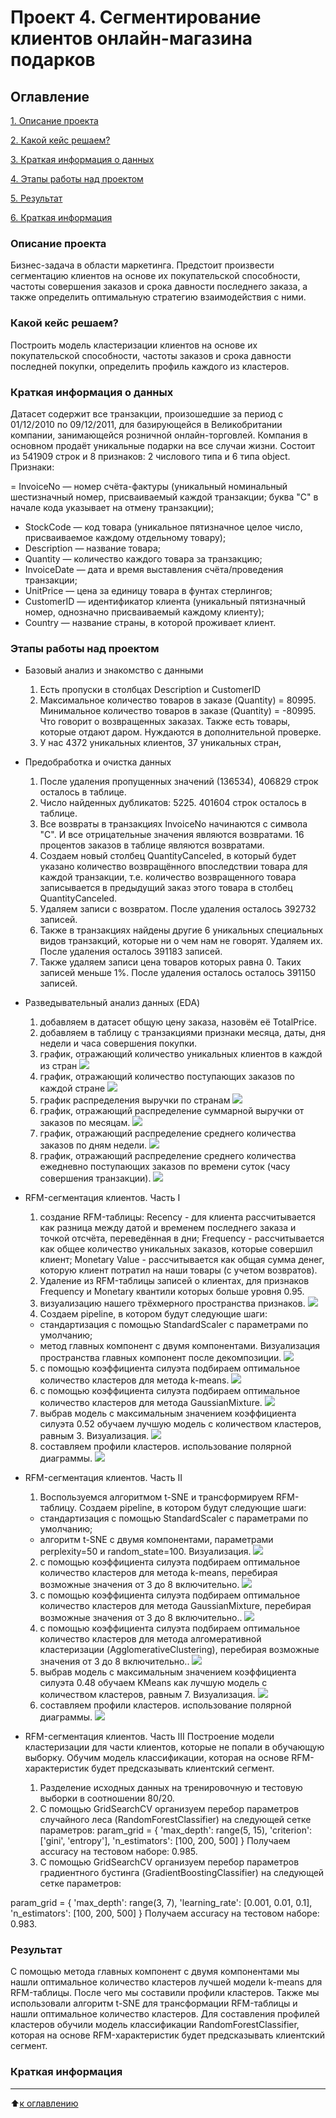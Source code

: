 # Проект 4.  Сегментирование клиентов онлайн-магазина подарков

## Оглавление
[1. Описание проекта](https://github.com/murattumov/project4/blob/master/README.md#Описание-проекта)

[2. Какой кейс решаем?](https://github.com/murattumov/project4/blob/master/README.md#Какой-кейс-решаем)

[3. Краткая информация о данных](https://github.com/murattumov/project4/blob/master/README.md#Краткая-информация-о-данных)

[4. Этапы работы над проектом](https://github.com/murattumov/project4/blob/master/README.md#Этапы-работы-над-проектом)

[5. Результат](https://github.com/murattumov/project4/blob/master/README.md#Результат)

[6. Краткая информация](https://github.com/murattumov/project4/blob/master/README.md#Краткая-информация)

### **Описание проекта**

Бизнес-задача в области маркетинга. Предстоит произвести сегментацию клиентов на основе их покупательской способности, частоты совершения заказов и срока давности последнего заказа, а также определить оптимальную стратегию взаимодействия с ними.

### **Какой кейс решаем?**
Построить модель кластеризации клиентов на основе их покупательской способности, частоты заказов и срока давности последней покупки, определить профиль каждого из кластеров.

### **Краткая информация о данных**
Датасет содержит все транзакции, произошедшие за период с 01/12/2010 по 09/12/2011, для базирующейся в Великобритании компании, занимающейся розничной онлайн-торговлей. Компания в основном продаёт уникальные подарки на все случаи жизни. Состоит из 541909 строк и 8 признаков: 2 числового типа и 6 типа object. 
Признаки:


= InvoiceNo — номер счёта-фактуры (уникальный номинальный шестизначный номер, присваиваемый каждой транзакции; буква "C" в начале кода указывает на отмену транзакции);
- StockCode — код товара (уникальное пятизначное целое число, присваиваемое каждому отдельному товару);
- Description — название товара;
- Quantity — количество каждого товара за транзакцию;
- InvoiceDate — дата и время выставления счёта/проведения транзакции;
- UnitPrice — цена за единицу товара в фунтах стерлингов;
- CustomerID — идентификатор клиента (уникальный пятизначный номер, однозначно присваиваемый каждому клиенту);
- Country — название страны, в которой проживает клиент.


### **Этапы работы над проектом**

- Базовый анализ и знакомство с данными
  1. Есть пропуски в столбцах Description и CustomerID
  2. Максимальное количество товаров в заказе (Quantity) = 80995. Минимальное количество товаров в заказе (Quantity) = -80995. Что говорит о возвращенных заказах. Также есть товары, которые отдают даром. Нуждаются в дополнительной проверке.
  3. У нас 4372 уникальных клиентов, 37 уникальных стран,

- Предобработка и очистка данных
  1. После удаления пропущенных значений (136534), 406829 строк осталось в таблице.
  2. Число найденных дубликатов: 5225. 401604 строк осталось в таблице.
  3. Все возвраты в транзакциях  InvoiceNo начинаются с символа "С". И все отрицательные значения являются возвратами. 16 процентов заказов в таблице являются возвратами.
  4. Создаем новый столбец QuantityCanceled, в который будет указано количество возвращённого впоследствии товара для каждой транзакции, т.е. количество возвращенного товара записывается в предыдущий заказ этого товара в столбец QuantityCanceled.
  5. Удаляем записи с возвратом. После удаления осталось 392732 записей. 
  6. Также в транзакциях найдены другие 6 уникальных специальных видов транзакций, которые ни о чем нам не говорят. Удаляем их. После удаления осталось 391183 записей.
  7. Также удаляем записи цена товаров которых равна 0. Таких записей меньше 1%. После удаления осталось осталось 391150 записей.


- Разведывательный анализ данных (EDA)

  1. добавляем в датасет общую цену заказа, назовём её TotalPrice.
  2. добавляем в таблицу с транзакциями признаки месяца, даты, дня недели и часа совершения покупки.
  3. график, отражающий количество уникальных клиентов в каждой из стран
  ![](https://github.com/murattumov/project1/blob/master/plotly/pr6_1.png)
  4. график, отражающий количество поступающих заказов по каждой стране
  ![](https://github.com/murattumov/project1/blob/master/plotly/pr6_2.png)
  5. график распределения выручки по странам
  ![](https://github.com/murattumov/project1/blob/master/plotly/pr6_3.png)
  6. график, отражающий распределение суммарной выручки от заказов по месяцам.
  ![](https://github.com/murattumov/project1/blob/master/plotly/pr6_4.png)
  7. график, отражающий распределение среднего количества заказов по дням недели.
  ![](https://github.com/murattumov/project1/blob/master/plotly/pr6_5.png)
  8. график, отражающий распределение среднего количества ежедневно поступающих заказов по времени суток (часу совершения транзакции).
  ![](https://github.com/murattumov/project1/blob/master/plotly/pr6_6.png) 
  

- RFM-сегментация клиентов. Часть I
  
  1. создание RFM-таблицы:
  Recency - для клиента рассчитывается как разница между датой и временем последнего заказа и точкой отсчёта, переведённая в дни; Frequency - рассчитывается как общее количество уникальных заказов, которые совершил  клиент;
  Monetary Value - рассчитывается как общая сумма денег, которую клиент потратил на наши товары (с учетом возвратов).
  2. Удаление из RFM-таблицы записей о клиентах, для признаков Frequency и Monetary квантили которых больше уровня 0.95.
  3. визуализацию нашего трёхмерного пространства признаков.
  ![](https://github.com/murattumov/project1/blob/master/plotly/pr6_7.png) 
  4. Создаем pipeline, в котором будут следующие шаги:
    - стандартизация с помощью StandardScaler с параметрами по умолчанию;
    - метод главных компонент с двумя компонентами.
  Визуализация пространства главных компонент после декомпозиции.
  ![](https://github.com/murattumov/project1/blob/master/plotly/pr6_8.png)
  5. с помощью коэффициента силуэта подбираем оптимальное количество кластеров для метода k-means.
  ![](https://github.com/murattumov/project1/blob/master/plotly/pr6_9.png)
  6. с помощью коэффициента силуэта подбираем оптимальное количество кластеров для метода GaussianMixture.
  ![](https://github.com/murattumov/project1/blob/master/plotly/pr6_10.png)
  7. выбрав модель с максимальным значением коэффициента силуэта 0.52 обучаем лучшую модель с количеством кластеров, равным 3.
  Визуализация.
  ![](https://github.com/murattumov/project1/blob/master/plotly/pr6_11.png)
  8. составляем профили кластеров. использование полярной диаграммы.
  ![](https://github.com/murattumov/project1/blob/master/plotly/pr6_12.png)
  

- RFM-сегментация клиентов. Часть II

  1. Воспользуемся алгоритмом t-SNE и трансформируем RFM-таблицу. Создаем pipeline, в котором будут следующие шаги:
    - стандартизация с помощью StandardScaler с параметрами по умолчанию;
    - алгоритм t-SNE с двумя компонентами, параметрами perplexity=50 и random_state=100.
  Визуализация.
  ![](https://github.com/murattumov/project1/blob/master/plotly/pr6_13.png)
  2. с помощью коэффициента силуэта подбираем оптимальное количество кластеров для метода k-means, перебирая возможные значения от 3 до 8 включительно.
  ![](https://github.com/murattumov/project1/blob/master/plotly/pr6_14.png)
  3. с помощью коэффициента силуэта подбираем оптимальное количество кластеров для метода GaussianMixture, перебирая возможные значения от 3 до 8 включительно..
  ![](https://github.com/murattumov/project1/blob/master/plotly/pr6_15.png)
  4. с помощью коэффициента силуэта подбираем оптимальное количество кластеров для метода алгомеративной кластеризации (AgglomerativeClustering), перебирая возможные значения от 3 до 8 включительно..
  ![](https://github.com/murattumov/project1/blob/master/plotly/pr6_16.png)
  5. выбрав модель с максимальным значением коэффициента силуэта 0.48 обучаем KMeans как лучшую модель с количеством кластеров, равным 7.
  Визуализация.
  ![](https://github.com/murattumov/project1/blob/master/plotly/pr6_17.png)
  6. составляем профили кластеров. использование полярной диаграммы.
  ![](https://github.com/murattumov/project1/blob/master/plotly/pr6_18.png)

- RFM-сегментация клиентов. Часть III
Построение модели кластеризации для части клиентов, которые не попали в обучающую выборку. Обучим модель классификации, которая на основе RFM-характеристик будет предсказывать клиентский сегмент.
  1. Разделение исходных данных на тренировочную и тестовую выборки в соотношении 80/20.
  2. С помощью GridSearchCV организуем перебор параметров случайного леса (RandomForestClassifier) на следующей сетке параметров:
  param_grid = {
    'max_depth': range(5, 15),
    'criterion': ['gini', 'entropy'],
    'n_estimators': [100, 200, 500]
}
  Получаем accuracy на тестовом наборе: 0.985.
  3. С помощью GridSearchCV организуем перебор параметров градиентного бустинга (GradientBoostingClassifier) на следующей сетке параметров:

param_grid = {
    'max_depth': range(3, 7),
    'learning_rate': [0.001, 0.01, 0.1],
    'n_estimators': [100, 200, 500]
}
  Получаем accuracy на тестовом наборе: 0.983.
  

### **Результат**

С помощью метода главных компонент с двумя компонентами мы нашли оптимальное количество кластеров лучшей модели k-means для RFM-таблицы. После чего мы составили профили кластеров. 
Также мы использовали алгоритм t-SNE для трансформации RFM-таблицы и нашли оптимальное количество кластеров. Для составления профилей кластеров обучили модель классификации RandomForestClassifier, которая на основе RFM-характеристик будет предсказывать клиентский сегмент.

### **Краткая информация**

****


:arrow_up:[к оглавлению](https://github.com/murattumov/project1/blob/master/README.md#Оглавление)
